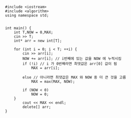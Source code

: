 	#include <iostream>
	#include <algorithm>
	using namespace std;


	int main() {
		int T,NOW = 0,MAX;
		cin >> T;
		int* arr = new int[T];

		for (int i = 0; i < T; ++i) {
			cin >> arr[i];
			NOW += arr[i]; // i번째에 있는 값을 NOW 에 누적시킴
			if (!i) // i 가 0번째라면 최댓값은 arr[0] 값이 됨
				MAX = arr[i];

			else // 아니라면 최댓값은 MAX 와 NOW 중 더 큰 것을 고름
				MAX = max(MAX, NOW);

			if (NOW < 0)
				NOW = 0;  
		}
			cout << MAX << endl;
			delete[] arr;
	}

